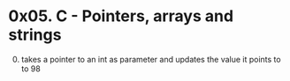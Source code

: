 # 0x05. C - Pointers, arrays and strings

0. takes a pointer to an int as parameter and updates the value it points to to 98
